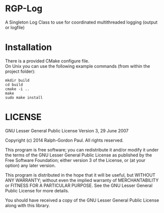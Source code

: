 RGP-Log
=======
A Singleton Log Class to use for coordinated multithreaded logging (output or logfile)

Installation
=======
There is a provided CMake configure file.  
On Unix you can use the following example commands (from within the project folder):  
```
mkdir build
cd build
cmake -i ..
make
sudo make install
```

LICENSE
=======
GNU Lesser General Public License Version 3, 29 June 2007

Copyright (c) 2014 Ralph-Gordon Paul. All rights reserved.

This program is free software; you can redistribute it and/or modify
it under the terms of the GNU Lesser General Public License as published by
the Free Software Foundation; either version 3 of the License, or
(at your option) any later version.

This program is distributed in the hope that it will be useful,
but WITHOUT ANY WARRANTY; without even the implied warranty of
MERCHANTABILITY or FITNESS FOR A PARTICULAR PURPOSE.  See the
GNU Lesser General Public License for more details.

You should have received a copy of the GNU Lesser General Public License
along with this library.

